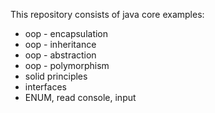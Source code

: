 This repository consists of java core examples:
- oop - encapsulation
- oop - inheritance
- oop - abstraction
- oop - polymorphism
- solid principles
- interfaces
- ENUM, read console, input
